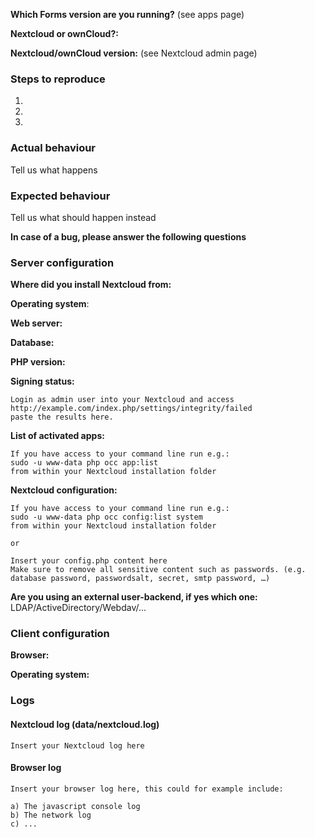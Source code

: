 **Which Forms version are you running?** (see apps page)

**Nextcloud or ownCloud?:**

**Nextcloud/ownCloud version:** (see Nextcloud admin page)

### Steps to reproduce
1.
2.
3.

### Actual behaviour
Tell us what happens

### Expected behaviour
Tell us what should happen instead

**In case of a bug, please answer the following questions**

### Server configuration
<!--
You can use the Issue Template application to prefill most of the required information: https://apps.nextcloud.com/apps/issuetemplate
-->

**Where did you install Nextcloud from:**

**Operating system**:

**Web server:**

**Database:**

**PHP version:**

**Signing status:**

```
Login as admin user into your Nextcloud and access
http://example.com/index.php/settings/integrity/failed
paste the results here.
```

**List of activated apps:**

```
If you have access to your command line run e.g.:
sudo -u www-data php occ app:list
from within your Nextcloud installation folder
```

**Nextcloud configuration:**

```
If you have access to your command line run e.g.:
sudo -u www-data php occ config:list system
from within your Nextcloud installation folder

or

Insert your config.php content here
Make sure to remove all sensitive content such as passwords. (e.g. database password, passwordsalt, secret, smtp password, …)
```

**Are you using an external user-backend, if yes which one:** LDAP/ActiveDirectory/Webdav/...

### Client configuration
**Browser:**

**Operating system:**

### Logs

#### Nextcloud log (data/nextcloud.log)
```
Insert your Nextcloud log here
```

#### Browser log
```
Insert your browser log here, this could for example include:

a) The javascript console log
b) The network log
c) ...
```

